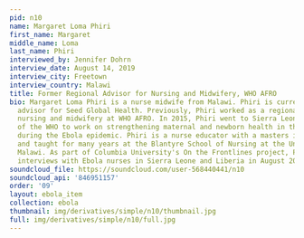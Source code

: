 ```yaml
---
pid: n10
name: Margaret Loma Phiri
first_name: Margaret
middle_name: Loma
last_name: Phiri
interviewed_by: Jennifer Dohrn
interview_date: August 14, 2019
interview_city: Freetown
interview_country: Malawi
title: Former Regional Advisor for Nursing and Midwifery, WHO AFRO
bio: Margaret Loma Phiri is a nurse midwife from Malawi. Phiri is currently a nursing
  advisor for Seed Global Health. Previously, Phiri worked as a regional advisor for
  nursing and midwifery at WHO AFRO. In 2015, Phiri went to Sierra Leone on behalf
  of the WHO to work on strengthening maternal and newborn health in that country
  during the Ebola epidemic. Phiri is a nurse educator with a masters in education
  and taught for many years at the Blantyre School of Nursing at the University of
  Malawi. As part of Columbia University's On the Frontlines project, Phiri conducted
  interviews with Ebola nurses in Sierra Leone and Liberia in August 2019.
soundcloud_file: https://soundcloud.com/user-568440441/n10
soundcloud_api: '846951157'
order: '09'
layout: ebola_item
collection: ebola
thumbnail: img/derivatives/simple/n10/thumbnail.jpg
full: img/derivatives/simple/n10/full.jpg
---
```

